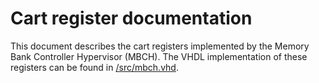 # Cart register documentation

This document describes the cart registers implemented by the Memory
Bank Controller Hypervisor (MBCH).
The VHDL implementation of these registers can be found in [/src/mbch.vhd]().

